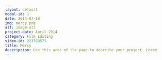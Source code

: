 ```yaml
---
layout: default
modal-id: 1
date: 2014-07-18
img: mercy.png
alt: image-alt
project-date: April 2014
category: Film Editing
video-id: 223798577
title: Mercy
description: Use this area of the page to describe your project. Lorem ipsum dolor sit amet, consectetur adipisicing elit. Mollitia neque assumenda ipsam nihil, molestias magnam, recusandae quos quis inventore quisquam velit asperiores, vitae? Reprehenderit soluta, eos quod consequuntur itaque. Nam.
---
```

